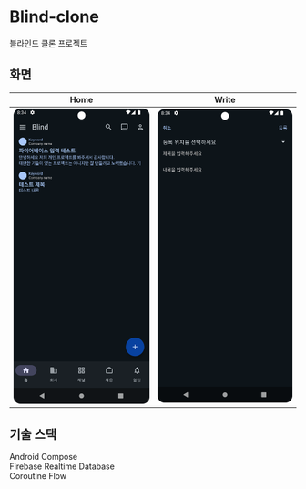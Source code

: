# Blind-clone
블라인드 클론 프로젝트

## 화면
| Home                          | Write                          |
|-------------------------------|--------------------------------|
| <img src="./images/home.png"> | <img src="./images/write.png"> |

## 기술 스택
Android Compose <br>
Firebase Realtime Database <br>
Coroutine Flow <br>
